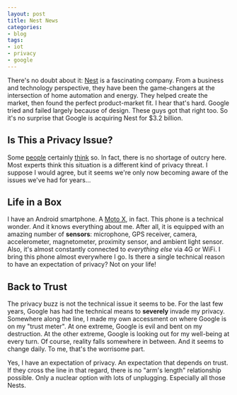 ```yaml
---
layout: post
title: Nest News
categories:
- blog
tags:
- iot
- privacy
- google
---
```



There's no doubt about it: [Nest][nest] is a fascinating company. From a business and technology perspective, they have been the game-changers at the intersection of home automation and energy. They helped create the market, then found the perfect product-market fit. I hear that's hard. Google tried and failed largely because of design. These guys got that right too. So it's no surprise that Google is acquiring Nest for $3.2 billion.

## Is This a Privacy Issue?
Some [people][privacy1] certainly [think][privacy2] so. In fact, there is no shortage of outcry here. Most experts think this situation is a different kind of privacy threat. I suppose I would agree, but it seems we're only now becoming aware of the issues we've had for years...

## Life in a Box
I have an Android smartphone. A [Moto X][moto], in fact. This phone is a technical wonder. And it knows everything about me. After all, it is equipped with an amazing number of __sensors__: microphone, GPS receiver, camera, accelerometer, magnetometer, proximity sensor, and ambient light sensor. Also, it's almost constantly connected to _everything else_ via 4G or WiFi. I bring this phone almost everywhere I go. Is there a single technical reason to have an expectation of privacy? Not on your life!

## Back to Trust
The privacy buzz is not the technical issue it seems to be. For the last few years, Google has had the technical means to __severely__ invade my privacy. Somewhere along the line, I made my own accessment on where Google is on my "trust meter". At one extreme, Google is evil and bent on my destruction. At the other extreme, Google is looking out for my well-being at every turn. Of course, reality falls somewhere in between. And it seems to change daily. To me, that's the worrisome part.

Yes, I have an expectation of privacy. An expectation that depends on trust. If they cross the line in that regard, there is no "arm's length" relationship possible. Only a nuclear option with lots of unplugging. Especially all those Nests.

[nest]: https://nest.com/
[privacy1]: http://gigaom.com/2014/01/13/when-google-closes-the-nest-deal-privacy-issues-for-the-internet-of-things-will-hit-the-big-time/
[privacy2]: http://bgr.com/2014/01/14/google-nest-acquisition-privacy-advertising/
[moto]: http://en.wikipedia.org/wiki/Moto_X